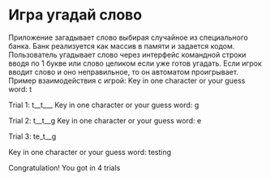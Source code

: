 # Игра угадай слово
Приложение загадывает слово выбирая случайное из специального банка. Банк реализуется как массив в памяти и задается кодом. Пользователь угадывает слово через интерфейс командной строки вводя по 1 букве или слово целиком если уже готов угадать. Если игрок вводит слово и оно неправильное, то он автоматом проигрывает.
Пример взаимодействия с игрой:
Key in one character or your guess word: t

Trial 1: t__t___
Key in one character or your guess word: g

Trial 2: t__t__g
Key in one character or your guess word: e

Trial 3: te_t__g

Key in one character or your guess word: testing

Congratulation!
You got in 4 trials
